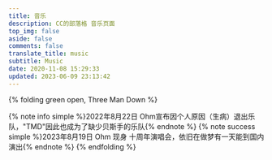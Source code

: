 ```yaml
---
title: 音乐
description: CC的部落格 音乐页面
top_img: false
aside: false
comments: false
translate_title: music
subtitle: Music
date: 2020-11-08 15:29:33
updated: 2023-06-09 23:13:42
---
```

<link rel="stylesheet" href="https://jsd.onmicrosoft.cn/npm/aplayer/dist/APlayer.min.css">
<script src="https://jsd.onmicrosoft.cn/npm/aplayer/dist/APlayer.min.js"></script>
<script src="https://jsd.onmicrosoft.cn/npm/@xizeyoupan/meting/dist/Meting.min.js"></script>
<script>var meting_api="https://meting.ccknbc.cc/api?server=:server&type=:type&id=:id&auth=:auth&r=:r"</script>

<!-- https://music.startly.cn/ 不支持 artist
https://meting.yany.ml/api 不支持 qq音乐 音频
https://geekswg-meting.geekswg.top/api 不支持 qq音乐
https://meting.ccknbc.cc/api 支持 Netease, QQ, YouTube Music, Spotify -->

{% folding green open, Three Man Down %}
<!-- {% note green 'fa-solid fa-dice-three' simple %}Three Man Down × Tilly Birds{% endnote %} -->
<meting-js server="netease" type="artist" id="12838890" list-folded="true" theme="#8fbc8f"></meting-js>
{% note info simple %}2022年8月22日 Ohm宣布因个人原因（生病）退出乐队，"TMD"因此也成为了缺少贝斯手的乐队{% endnote %}
{% note success simple %}2023年8月19日 Ohm 现身 十周年演唱会，依旧在做梦有一天能到国内演出{% endnote %}
{% endfolding %}

